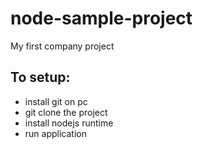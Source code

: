# node-sample-project
My first company project


## To setup:

- install git on pc
- git clone the project
- install nodejs runtime
- run application
